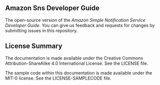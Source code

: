 ## Amazon Sns Developer Guide

The open-source version of the _Amazon Simple Notification Service Developer Guide_. You can give us feedback and requests for changes by submitting issues in this repository.

## License Summary

The documentation is made available under the Creative Commons Attribution-ShareAlike 4.0 International License. See the LICENSE file.

The sample code within this documentation is made available under the MIT-0 license. See the LICENSE-SAMPLECODE file.
